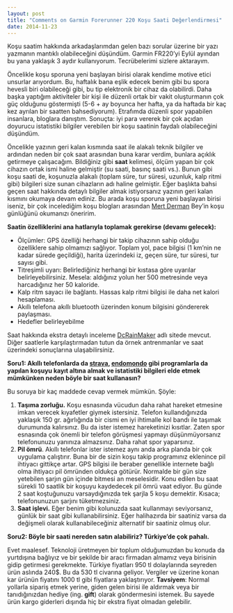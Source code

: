 ```yaml
---
layout: post
title: "Comments on Garmin Forerunner 220 Koşu Saati Değerlendirmesi"
date: 2014-11-23
---
```


Koşu saatim hakkında arkadaşlarımdan gelen bazı sorular üzerine bir yazı yazmanın mantıklı olabileceğini düşündüm.  Garmin FR220’yi Eylül ayından bu yana yaklaşık 3 aydır kullanıyorum. Tecrübelerimi sizlere  aktarayım.

Öncelikle koşu sporuna yeni başlayan birisi olarak kendime motive etici unsurlar arıyordum. Bu, haftalık bana eşlik edecek benim gibi bu spora hevesli biri olabileceği gibi, bu tip elektronik bir cihaz da olabilirdi. Daha başka yaptığım aktiviteler bir kişi ile düzenli ortak bir vakit oluşturmanın çok güç olduğunu göstermişti (5-6 + ay boyunca her hafta, ya da haftada bir kaç kez ayrılan bir saatten bahsediyorum). Etrafımda düzenli spor yapabilen insanlara, bloglara danıştım. Sonuçta: iyi para vererek bir çok açıdan doyurucu istatistiki bilgiler verebilen bir koşu saatinin faydalı olabileceğini düşündüm.

Öncelikle yazının geri kalan kısmında saat ile alakalı teknik bilgiler ve ardından neden bir çok saat arasından buna karar verdim, bunlara açıklık getirmeye çalışacağım. Bildiğiniz gibi **saat** kelimesi, ölçüm yapan bir çok cihazın ortak ismi haline gelmiştir (su saati, basınç saati vs.). Bunun gibi koşu saati de, koşunuzla alakalı (toplam süre, tur süresi, uzunluk, kalp ritmi gibi) bilgileri size sunan cihazların adı haline gelmiştir. Eğer başlıkta bahsi geçen saat hakkında detaylı bilgiler almak istiyorsanız yazının geri kalan kısmını okumaya devam ediniz. Bu arada koşu sporuna yeni başlayan birisi iseniz, bir çok incelediğim koşu blogları arasından [Mert Derman](https://ritim.wordpress.com/yeni-baslayan/) Bey’in koşu günlüğünü okumanızı öneririm.

**Saatin özelliklerini ana hatlarıyla toplamak gerekirse (devamı gelecek):**

- Ölçümler: GPS özelliği herhangi bir takip cihazının sahip olduğu özelliklere sahip olmamızı sağlıyor. Toplam yol, pace bilgisi (1 km’nin ne kadar sürede geçildiği),  harita üzerindeki iz, geçen süre, tur süresi, tur sayısı gibi.
- Titreşimli uyarı: Belirlediğiniz herhangi bir kıstasa göre uyarılar belirleyebilirsiniz. Mesela: aldığınız yolun her 500 metresinde veya harcadığınız her 50 kaloride.
- Kalp ritm sayacı ile bağlantı. Hassas kalp ritmi bilgisi ile daha net kalori hesaplaması.
- Akıllı telefona akıllı bluetooth üzerinden konum bilgisini göndererek paylaşması.
- Hedefler belirleyebilme

Saat hakkında ekstra detaylı inceleme [DcRainMaker](http://www.dcrainmaker.com/2013/11/garmin-forerunner-depth-review.html) adlı sitede mevcut. Diğer saatlerle karşılaştırmadan tutun da örnek antrenmanlar ve saat üzerindeki sonuçlarına ulaşabilirsiniz.

**Soru1: Akıllı telefonlarda da [strava](http://www.strava.com/), [endomondo](https://www.endomondo.com/) gibi programlarla da yapılan koşuyu kayıt altına almak ve istatistiki bilgileri elde etmek mümkünken neden böyle bir saat kullanasın?**

Bu soruya bir kaç maddede cevap vermek mümkün. Şöyle:

1. **Taşıma zorluğu.** Koşu esnasında vücudun daha rahat hareket etmesine imkan verecek kıyafetler giymek istersiniz. Telefon kullandığınızda yaklaşık 150 gr. ağırlığında bir cismi en iyi ihtimalle kol bandı ile taşımak durumunda kalırsınız. Bu da ister istemez hareketinizi kısıtlar. Zaten spor esnasında çok önemli bir telefon görüşmesi yapmayı düşünmüyorsanız telefonunuzu yanınıza almazsınız. Daha rahat spor yaparsınız.
2. **Pil ömrü**. Akıllı telefonlar ister istemez aynı anda arka planda bir çok uygulama çalıştırır. Buna bir de sizin koşu takip programınız eklenince pil ihtiyacı gittikçe artar. GPS bilgisi ile beraber genellikle internete bağlı olma ihtiyacı pil ömründen oldukça götürür. Normalde bir gün size yetebilen şarjın gün içinde bitmesi an meselesidir. Konu edilen bu saat sürekli 10 saatlik bir koşuyu  kaydedecek pil ömrü vaat ediyor. Bu günde 2 saat koştuğunuzu varsaydığınızda tek şarjla 5 koşu demektir. Kısaca; telefonunuzun şarjını tüketmezsiniz.
3. **Saat işlevi.** Eğer benim gibi kolunuzda saat kullanmayı seviyorsanız, günlük bir saat gibi kullanabilirsiniz. Eğer halihazırda bir saatiniz varsa da değişmeli olarak kullanabileceğiniz alternatif bir saatiniz olmuş olur.

**Soru2: Böyle bir saati nereden satın alabiliriz? Türkiye’de çok pahalı.**

Evet maalesef. Teknoloji üretmeyen bir toplum olduğumuzdan bu konuda da yurtdışına bağlıyız ve bir şekilde bir aracı firmadan almamız veya birisinin gidip getirmesi gerekmekte. Türkiye fiyatları 950 tl dolaylarında seyreden ürün aslında 240$. Bu da 530 tl civarına geliyor. Vergiler ve üzerine konan kar ürünün fiyatını 1000 tl gibi fiyatlara yaklaştırıyor. **Tavsiyem**: Normal yollarla sipariş etmek yerine, giden gelen birisi ile aldırmak veya bir tanıdığınızdan hediye (ing. **gift**) olarak göndermesini istemek. Bu sayede ürün kargo giderleri dışında hiç bir ekstra fiyat olmadan gelebilir.



